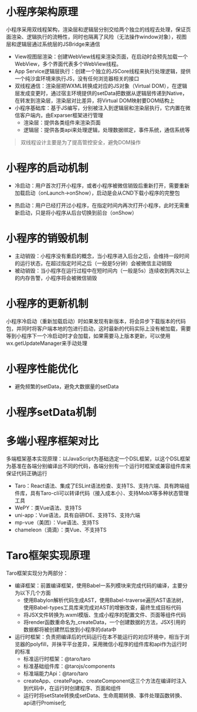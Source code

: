 # 小程序架构原理

小程序采用双线程架构，渲染层和逻辑层分别交给两个独立的线程去处理，保证页面渲染、逻辑执行的流畅性，同时也隔离了风险（无法操作window对象），视图层和逻辑层通过系统层的JSBridge来通信

* View视图层渲染：创建WebView线程来渲染页面，在启动时会预先加载一个WebView，多个界面代表多个WebView线程。
* App Service逻辑层执行：创建一个独立的JSCore线程来执行处理逻辑，提供一个纯沙盒环境来执行JS，没有任何浏览器相关的接口
* 双线程通信：渲染层把WXML转换成对应的JS对象（Virtual DOM），在逻辑层发成变更时，通过宿主环境提供的setData把数据从逻辑层传递到Native，在转发到渲染层，渲染层对比差异，将Virtual DOM映射要DOM结构上
* 小程序基础库：基于JS编写，分别被注入到逻辑层和渲染层执行，它内置在微信客户端内，由Exparser框架进行管理
  * 渲染层：提供各类组件来渲染页面
  * 逻辑层：提供各类api来处理逻辑，处理数据绑定，事件系统，通信系统等

> 双线程设计主要是为了提高管控安全，避免DOM操作

# 小程序的启动机制

* 冷启动：用户首次打开小程序，或者小程序被微信销毁后重新打开，需要重新加载启动（onLaunch->onShow），启动是会从CND下载小程序的完整包

* 热启动：用户已经打开过小程序，在指定时间内再次打开小程序，此时无需重新启动，只是将小程序从后台切换到前台（onShow）

# 小程序的销毁机制

* 主动销毁：小程序没有重启的概念，当小程序进入后台之后，会维持一段时间的运行状态，在超过指定时间之后（一般是5分钟）会被微信主动销毁
* 被动销毁：当小程序在运行过程中在短时间内（一般是5s）连续收到两次以上的内存告警，小程序将会被微信销毁

# 小程序的更新机制

小程序冷启动（重新加载启动）时如果发现有新版本，将会异步下载版本的代码包，并同时将客户端本地的包进行启动，这时最新的代码实际上没有被加载，需要等到小程序下一个冷启动时才会加载，如果需要马上版本更新，可以使用wx.getUpdateManager来手动处理

# 小程序性能优化

* 避免频繁的setData，避免大数据量的setData

# 小程序setData机制



# 多端小程序框架对比

多端框架基本实现原理：以JavaScript为基础选定一个DSL框架，以这个DSL框架为基准在各端分别编译出不同的代码，各端分别有一个运行时框架或兼容组件库来保证代码正确运行

* Taro：React语法、集成了ESLint语法检查、支持TS、支持六端、具有跨端组件库，具有Taro-cli可以转译代码（接入成本小）、支持MobX等多种状态管理工具
* WePY：类Vue语法、支持TS
* uni-app：Vue语法，具有自研IDE、支持TS、支持六端
* mp-vue（美团）：Vue语法、支持TS
* chameleon（滴滴）：类Vue、不支持TS

# Taro框架实现原理

Taro框架实现分为两部分：

* 编译框架：前置编译框架，使用Babel一系列模块来完成代码的编译，主要分为以下几个方面
  * 使用Babylon解析代码生成AST，使用Babel-traverse遍历AST语法树，使用Babel-types工具库来完成对AST的增删改查，最终生成目标代码
  * 将JSX文件转换为.wxml模版、生成小程序的配置文件、页面等组件代码
  * 将render函数重命名为_createData，一个创建数据的方法，JSX引用的数据都将被创建然后放到小程序的data中
* 运行时框架：负责把编译后的代码运行在本不能运行的对应环境中，相当于浏览器的polyfill，并抹平平台差异，采用微信小程序的组件库和api作为运行时的标准
  * 标准运行时框架：@taro/taro
  * 标准基础组件库：@tarojs/components
  * 标准端能力Api：@taro/taro
  * createApp、createPage、createComponent这三个方法在编译时注入到代码中，在运行时创建程序、页面和组件
  * 运行时将setState转换成setData、生命周期转换、事件处理函数转换、api进行Promise化

